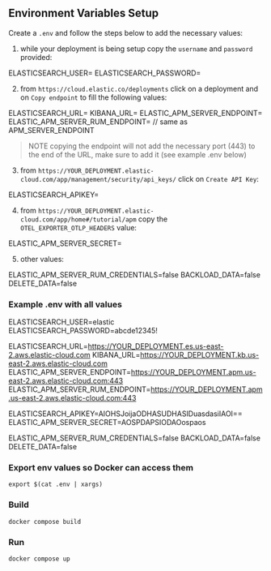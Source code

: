 ## Environment Variables Setup

Create a `.env` and follow the steps below to add the necessary values:

1. while your deployment is being setup copy the `username` and `password` provided:

ELASTICSEARCH_USER=
ELASTICSEARCH_PASSWORD=

2. from `https://cloud.elastic.co/deployments` click on a deployment and on `Copy endpoint` to fill the following values:

ELASTICSEARCH_URL=
KIBANA_URL=
ELASTIC_APM_SERVER_ENDPOINT=
ELASTIC_APM_SERVER_RUM_ENDPOINT= // same as APM_SERVER_ENDPOINT

> NOTE copying the endpoint will not add the necessary port (443) to the end of the URL, make sure to add it (see example .env below)

3. from `https://YOUR_DEPLOYMENT.elastic-cloud.com/app/management/security/api_keys/` click on `Create API Key`:

ELASTICSEARCH_APIKEY=

4. from `https://YOUR_DEPLOYMENT.elastic-cloud.com/app/home#/tutorial/apm` copy the `OTEL_EXPORTER_OTLP_HEADERS` value:

ELASTIC_APM_SERVER_SECRET=

5. other values:

ELASTIC_APM_SERVER_RUM_CREDENTIALS=false
BACKLOAD_DATA=false
DELETE_DATA=false

### Example .env with all values

ELASTICSEARCH_USER=elastic
ELASTICSEARCH_PASSWORD=abcde12345!

ELASTICSEARCH_URL=https://YOUR_DEPLOYMENT.es.us-east-2.aws.elastic-cloud.com
KIBANA_URL=https://YOUR_DEPLOYMENT.kb.us-east-2.aws.elastic-cloud.com
ELASTIC_APM_SERVER_ENDPOINT=https://YOUR_DEPLOYMENT.apm.us-east-2.aws.elastic-cloud.com:443
ELASTIC_APM_SERVER_RUM_ENDPOINT=https://YOUR_DEPLOYMENT.apm.us-east-2.aws.elastic-cloud.com:443

ELASTICSEARCH_APIKEY=AIOHSJoijaODHASUDHASIDuasdasiIAOI==
ELASTIC_APM_SERVER_SECRET=AOSPDAPSIODAOospaos

ELASTIC_APM_SERVER_RUM_CREDENTIALS=false
BACKLOAD_DATA=false
DELETE_DATA=false

### Export env values so Docker can access them

`export $(cat .env | xargs)`

### Build

`docker compose build`

### Run

`docker compose up`